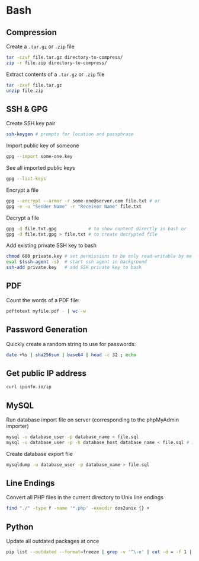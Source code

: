 # Bash

## Compression

Create a `.tar.gz` or `.zip` file

```bash
tar -czvf file.tar.gz directory-to-compress/
zip -r file.zip directory-to-compress/
```

Extract contents of a `.tar.gz` or `.zip` file

```bash
tar -zxvf file.tar.gz
unzip file.zip
```

## SSH & GPG

Create SSH key pair

```bash
ssh-keygen # prompts for location and passphrase
```

Import public key of someone

```bash
gpg --import some-one.key
```

See all imported public keys

```bash
gpg --list-keys
```

Encrypt a file

```bash
gpg --encrypt --armor -r some-one@server.com file.txt # or
gpg -e -u "Sender Name" -r "Receiver Name" file.txt
```

Decrypt a file

```bash
gpg -d file.txt.gpg            # to show content directly in bash or
gpg -d file.txt.gpg > file.txt # to create decrypted file
```

Add existing private SSH key to bash

```bash
chmod 600 private.key # set permissions to be only read-writable by me
eval $(ssh-agent -s)  # start ssh agent in background
ssh-add private.key   # add SSH private key to bash
```

## PDF

Count the words of a PDF file:

```bash
pdftotext myfile.pdf - | wc -w
```

## Password Generation

Quickly create a random string to use for passwords:

```bash
date +%s | sha256sum | base64 | head -c 32 ; echo
```

## Get public IP address

```bash
curl ipinfo.io/ip
```

## MySQL

Run database import file on server (corresponding to the phpMyAdmin importer)

```bash
mysql -u database_user -p database_name < file.sql
mysql -u database_user -p -h database_host database_name < file.sql # if it's not localhost
```

Create database export file

```bash
mysqldump -u database_user -p database_name > file.sql
```

## Line Endings

Convert all PHP files in the current directory to Unix line endings

```bash
find "./" -type f -name '*.php' -execdir dos2unix {} +
```

## Python

Update all outdated packages at once

```bash
pip list --outdated --format=freeze | grep -v '^\-e' | cut -d = -f 1 | xargs -n1 pip install -U 
```
